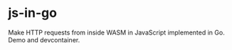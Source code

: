 # js-in-go
Make HTTP requests from inside WASM in JavaScript implemented in Go. Demo and devcontainer.

